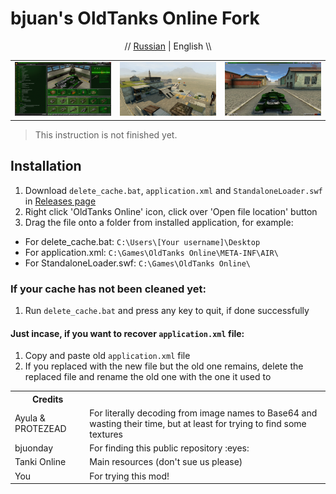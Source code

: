 # bjuan's OldTanks Online Fork
<p align="center" width="100%">// <a href="//github.com/bjuonday/otgithub/blob/main/README_rus.md">Russian</a> | English \\</p>

<table>
<tr>
<td>
<a href="//raw.githubusercontent.com/bjuonday/otgithub/refs/heads/main/webassets/img/7nYw1sf.png">
<img src="https://raw.githubusercontent.com/bjuonday/otgithub/refs/heads/main/webassets/img/7nYw1sf.png">
</a>
</td>
<td>
<a href="//raw.githubusercontent.com/bjuonday/otgithub/refs/heads/main/webassets/img/eEWSuJK.jpg">
<img src="https://raw.githubusercontent.com/bjuonday/otgithub/refs/heads/main/webassets/img/eEWSuJK.jpg">
</a>
</td>
<td>
<a href="//raw.githubusercontent.com/bjuonday/otgithub/refs/heads/main/webassets/img/87rM4IO.jpg">
<img src="https://raw.githubusercontent.com/bjuonday/otgithub/refs/heads/main/webassets/img/87rM4IO.jpg">
</a>
</td>
</tr>
</table>

> This instruction is not finished yet.

## Installation
1. Download ``delete_cache.bat``, ``application.xml`` and ``StandaloneLoader.swf`` in <a href="//github.com/bjuonday/otgithub/releases/tag/app">Releases page</a>
2. Right click 'OldTanks Online' icon, click over 'Open file location' button
3. Drag the file onto a folder from installed application, for example:
- For delete_cache.bat: ``C:\Users\[Your username]\Desktop``
- For application.xml: ``C:\Games\OldTanks Online\META-INF\AIR\``
- For StandaloneLoader.swf: ``C:\Games\OldTanks Online\``

### If your cache has not been cleaned yet:
1. Run ``delete_cache.bat`` and press any key to quit, if done successfully

#### Just incase, if you want to recover ``application.xml`` file:
1. Copy and paste old ``application.xml`` file
2. If you replaced with the new file but the old one remains, delete the replaced file and rename the old one with the one it used to

<markdown-accessiblity-table data-catalyst=""><table>
<tr>
<th>Credits</th>
</tr>
<tr>
<td>
Ayula & PROTEZEAD
</td>
<td>
For literally decoding from image names to Base64 and wasting their time, but at least for trying to find some textures
</td>
</tr>
<tr>
<td>
bjuonday
</td>
<td>
For finding this public repository :eyes:
</td>
</tr>
<tr>
<td>
Tanki Online
</td>
<td>
Main resources (don't sue us please)
</td>
</tr>
<tr>
<td>
You
</td>
<td>
For trying this mod!
</td>
</tr>
</table></markdown-accessiblity-table>
